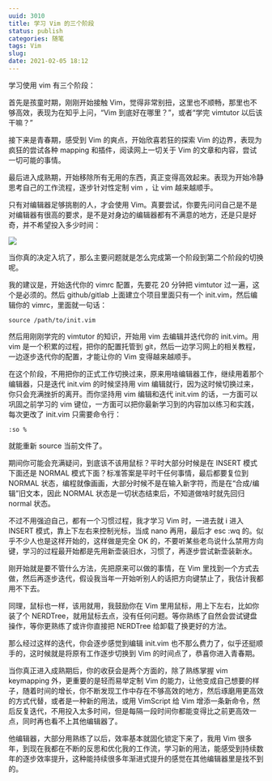 ```yaml
---
uuid: 3010
title: 学习 Vim 的三个阶段
status: publish
categories: 随笔
tags: Vim
slug: 
date: 2021-02-05 18:12
---
```

学习使用 vim 有三个阶段：

首先是孩童时期，刚刚开始接触 Vim，觉得非常别扭，这里也不顺畅，那里也不够高效，表现为在知乎上问，“Vim 到底好在哪里？”，或者“学完 vimtutor 以后该干嘛？”

接下来是青春期，感受到 Vim 的爽点，开始欣喜若狂的探索 Vim 的边界，表现为疯狂的尝试各种 mapping 和插件，阅读网上一切关于 Vim 的文章和内容，尝试一切可能的事情。

最后进入成熟期，开始移除所有无用的东西，真正变得高效起来。表现为开始冷静思考自己的工作流程，逐步针对性定制 vim ，让 vim 越来越顺手。

只有对编辑器足够挑剔的人，才会使用 Vim。真要尝试，你要先问问自己是不是对编辑器有很高的要求，是不是对身边的编辑器都有不满意的地方，还是只是好奇，并不希望投入多少时间：

![](https://skywind3000.github.io/images/blog/2021/vim_stages.jpg)

当你真的决定入坑了，那么主要问题就是怎么完成第一个阶段到第二个阶段的切换呢。

我的建议是，开始迭代你的 vimrc 配置，先要花 20 分钟把 vimtutor 过一遍，这个是必须的。然后 github/gitlab 上面建立个项目里面只有一个 init.vim，然后编辑你的 vimrc，里面就一句话：

```vim
source /path/to/init.vim
```

然后用刚刚学完的 vimtutor 的知识，开始用 vim 去编辑并迭代你的 init.vim。用 vim 是一个积累的过程，把你的配置托管到 git，然后一边学习网上的相关教程，一边逐步迭代你的配置，才能让你的 Vim 变得越来越顺手。

在这个阶段，不用把你的正式工作切换过来，原来用啥编辑器工作，继续用着那个编辑器，只是迭代 init.vim 的时候坚持用 vim 编辑就行，因为这时候切换过来，你只会充满挫折的离开。而你坚持用 vim 编辑和迭代 init.vim 的话，一方面可以巩固之前学习的 vim 键位，一方面可以把你最新学习到的内容加以练习和实践，每次更改了 init.vim 只需要命令行：

```vim
:so %
```

就能重新 source 当前文件了。

期间你可能会充满疑问，到底该不该用鼠标？平时大部分时候是在 INSERT 模式下面还是 NORMAL 模式下面？标准答案是平时干任何事情，最后都要复位到 NORMAL 状态，编程就像画画，大部分时候不是在输入新字符，而是在“合成/编辑”旧文本，因此 NORMAL 状态是一切状态结束后，不知道做啥时就先回归 normal 状态。

不过不用强迫自己，都有一个习惯过程，我才学习 Vim 时，一进去就 i 进入 INSERT 模式，靠上下左右来控制光标，当成 nano 再用，最后才 esc :wq 的。似乎不少人也是这样开始的，这样做是完全 OK 的，不要听某些老鸟说什么禁用方向键，学习的过程最开始都是先用新壶装旧水，习惯了，再逐步尝试新壶装新水。

刚开始就是要不管什么方法，先把原来可以做的事情，在 Vim 里找到一个方式去做，然后再逐步迭代，假设我当年一开始听别人的话把方向键禁止了，我估计我都用不下去。

同理，鼠标也一样，该用就用，我鼓励你在 Vim 里用鼠标，用上下左右，比如你装了个 NERDTree，就用鼠标去点，没有任何问题。等你熟练了自然会尝试键盘操作，等你更熟练了或许你直接把 NERDTree 给卸载了换更好的方法。

那么经过这样的迭代，你会逐步感觉到编辑 init.vim 也不那么费力了，似乎还挺顺手的，这时候就是将原有工作逐步切换到 Vim 的时间点了，恭喜你进入青春期。

当你真正进入成熟期后，你的收获会是两个方面的，除了熟练掌握 vim keymapping 外，更重要的是轻而易举定制 Vim 的能力，让他变成自己想要的样子，随着时间的增长，你不断发现工作中存在不够高效的地方，然后琢磨用更高效的方式代替，或者是一种新的用法，或用 VimScript 给 Vim 增添一条新命令，然后反复迭代，不用投入太多时间，但是每隔一段时间你都能变得比之前更高效一点，同时再也看不上其他编辑器了。

他编辑器，大部分用熟练了以后，效率基本就固化锁定下来了，我用 Vim 很多年，到现在我都在不断的反思和优化我的工作流，学习新的用法，能感受到持续数年的逐步效率提升，这种能持续很多年渐进式提升的感觉在其他编辑器里是找不到的。

